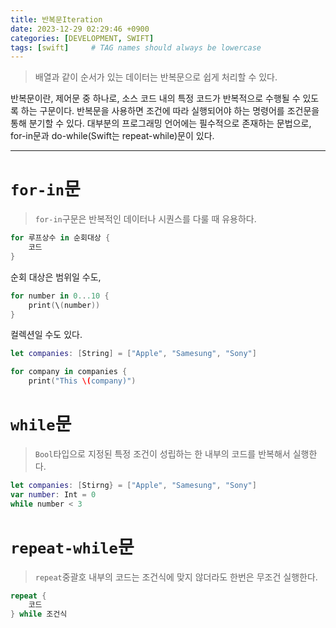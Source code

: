 ```yaml
---
title: 반복문Iteration
date: 2023-12-29 02:29:46 +0900
categories: [DEVELOPMENT, SWIFT]
tags: [swift]     # TAG names should always be lowercase
---
```


> 배열과 같이 순서가 있는 데이터는 반복문으로 쉽게 처리할 수 있다.

반복문이란, 제어문 중 하나로, 소스 코드 내의 특정 코드가 반복적으로 수행될 수 있도록 하는 구문이다.
반복문을 사용하면 조건에 따라 실행되어야 하는 명령어를 조건문을 통해 분기할 수 있다.
대부분의 프로그래밍 언어에는 필수적으로 존재하는 문법으로, for-in문과 do-while(Swift는 repeat-while)문이 있다.

---


# ```for-in```문
>`for-in`구문은 반복적인 데이터나 시퀀스를 다룰 때 유용하다.



```swift
for 루프상수 in 순회대상 {
	코드
}
```
순회 대상은 범위일 수도, 
```swift
for number in 0...10 {
	print(\(number))
}
```
컬렉션일 수도 있다.

```swift
let companies: [String] = ["Apple", "Samesung", "Sony"]

for company in companies {
	print("This \(company)")
```





# ```while```문
> `Bool`타입으로 지정된 특정 조건이 성립하는 한 내부의 코드를 반복해서 실행한다.

```swift
let companies: [Stirng} = ["Apple", "Samesung", "Sony"]
var number: Int = 0
while number < 3
```




# ```repeat-while```문
>```repeat```중괄호 내부의 코드는 조건식에 맞지 않더라도 한번은 무조건 실행한다.

```swift
repeat {
	코드
} while 조건식
```

